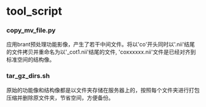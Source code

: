 # tool_script

### copy_mv_file.py
应用brant预处理功能影像，产生了若干中间文件。将以'co'开头同时以'.nii'结尾的文件拷贝并重命名为以'_cot1.nii'结尾的文件, 'coxxxxxx.nii'文件是已经对齐到标准空间的结构像。

### tar_gz_dirs.sh
原始的功能像和结构像都是以文件夹存储在服务器上的，按照每个文件夹进行打包压缩并删除原文件夹，节省空间，方便备份。
